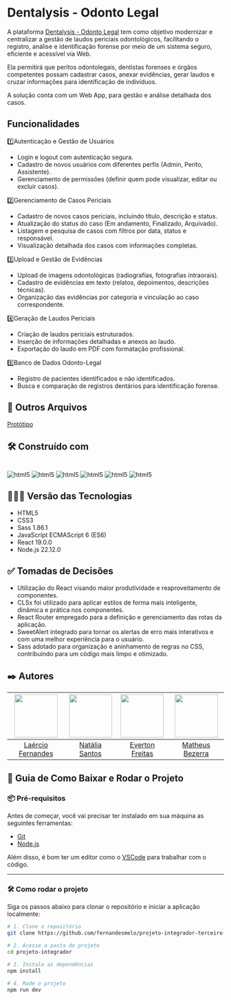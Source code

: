 # Dentalysis - Odonto Legal
A plataforma [Dentalysis - Odonto Legal](https://dentalysis-odonto-legal.vercel.app/) tem como objetivo modernizar e centralizar a gestão de laudos periciais odontológicos, facilitando o
registro, análise e identificação forense por meio de um sistema seguro, eficiente e acessível via Web.

Ela permitirá que peritos odontolegais, dentistas forenses e órgãos competentes possam cadastrar casos, anexar
evidências, gerar laudos e cruzar informações para identificação de indivíduos.

A solução conta com um Web App, para gestão e análise detalhada dos casos.

## Funcionalidades 
1️⃣Autenticação e Gestão de Usuários
* Login e logout com autenticação segura.
* Cadastro de novos usuários com diferentes perfis (Admin, Perito, Assistente).
* Gerenciamento de permissões (definir quem pode visualizar, editar ou excluir casos).

2️⃣Gerenciamento de Casos Periciais
* Cadastro de novos casos periciais, incluindo título, descrição e status.
* Atualização do status do caso (Em andamento, Finalizado, Arquivado).
* Listagem e pesquisa de casos com filtros por data, status e responsável.
* Visualização detalhada dos casos com informações completas.
 
3️⃣Upload e Gestão de Evidências
* Upload de imagens odontológicas (radiografias, fotografias intraorais).
* Cadastro de evidências em texto (relatos, depoimentos, descrições técnicas).
* Organização das evidências por categoria e vinculação ao caso correspondente.
  
4️⃣Geração de Laudos Periciais
* Criação de laudos periciais estruturados.
* Inserção de informações detalhadas e anexos ao laudo.
* Exportação do laudo em PDF com formatação profissional.
  
5️⃣Banco de Dados Odonto-Legal
* Registro de pacientes identificados e não identificados.
* Busca e comparação de registros dentários para identificação forense.

## 📂 Outros Arquivos 

[Protótipo](https://www.figma.com/proto/iifSzpt3THieyOH52PHeMe/Alta-Fidelidade---Prot%C3%B3tipo-PI?node-id=64-38&p=f&t=wcpqAEhb9lO3mII8-0&scaling=scale-down&content-scaling=fixed&page-id=0%3A1&starting-point-node-id=64%3A38)

## 🛠️ Construído com

<div style="display: inline-block"><br/>
  <img align="center" alt="html5" src="https://img.shields.io/badge/HTML5-E34F26?style=for-the-badge&logo=html5&logoColor=white" /> 
  <img align="center" alt="html5" src="https://img.shields.io/badge/CSS3-1572B6?style=for-the-badge&logo=css3&logoColor=white" />
  <img align="center" alt="html5" src="https://img.shields.io/badge/Sass-CC6699?style=for-the-badge&logo=sass&logoColor=whitee" />
  <img align="center" alt="html5" src="https://img.shields.io/badge/JavaScript-F7DF1E?style=for-the-badge&logo=javascript&logoColor=black" />
  <img align="center" alt="html5" src="https://img.shields.io/badge/React-20232A?style=for-the-badge&logo=react&logoColor=61DAFB" />
  <img align="center" alt="html5" src="https://img.shields.io/badge/Node.js-43853D?style=for-the-badge&logo=node.js&logoColor=white" />
</div><br/>

## 👨🏽‍💻 Versão das Tecnologias

* HTML5
* CSS3
* Sass 1.86.1
* JavaScript ECMAScript 6 (ES6)
* React 19.0.0
* Node.js 22.12.0

## ✅ Tomadas de Decisões
* Utilização do React visando maior produtividade e reaproveitamento de componentes.
* CLSx foi utilizado para aplicar estilos de forma mais inteligente, dinâmica e prática nos componentes.
* React Router empregado para a definição e gerenciamento das rotas da aplicação.
* SweetAlert integrado para tornar os alertas de erro mais interativos e com uma melhor experiência para o usuário.
* Sass adotado para organização e aninhamento de regras no CSS, contribuindo para um código mais limpo e otimizado.

## ✒️ Autores

| <img src="https://github.com/fernandesmelo/carona-solidaria/assets/113717317/1d3daac1-3d6a-40d6-b755-09d583ce392f" width="100" height="100" /> | <img src="https://github.com/user-attachments/assets/fa917b45-5cf7-4198-a42d-35340e41dacb" width="100" height="100" /> | <img src="https://github.com/user-attachments/assets/82c3a928-18b1-4fba-95a5-b3988d7a2ee0" width="100" height="100" /> | <img src="https://github.com/user-attachments/assets/db9cc241-da0f-4df7-8f17-5a6baebdccab" width="100" height="100" /> |
|:-------------------------------------------------------:|:-------------------------------------------------------:|:-------------------------------------------------------:|:-------------------------------------------------------:|
| [Laércio Fernandes](https://www.linkedin.com/in/laercio-fernandes/) | [Natália Santos](https://www.linkedin.com/in/natalia-bento-364b2b235/) | [Everton Freitas](https://www.linkedin.com/in/everton-freitas-a54a45300/) | [Matheus Bezerra](https://www.linkedin.com/in/matheus-bzrr/) | 

## 🚀 Guia de Como Baixar e Rodar o Projeto

### 📦 Pré-requisitos

Antes de começar, você vai precisar ter instalado em sua máquina as seguintes ferramentas:

- [Git](https://git-scm.com)
- [Node.js](https://nodejs.org)

Além disso, é bom ter um editor como o [VSCode](https://code.visualstudio.com/) para trabalhar com o código.

---

### 🛠️ Como rodar o projeto

Siga os passos abaixo para clonar o repositório e iniciar a aplicação localmente:

```bash
# 1. Clone o repositório
git clone https://github.com/fernandesmelo/projeto-integrador-terceiro-periodo.git

# 2. Acesse a pasta do projeto
cd projeto-integrador

# 3. Instale as dependências
npm install

# 4. Rode o projeto
npm run dev


